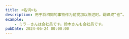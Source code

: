 ```yaml
---
title: <名词>も
description: 用于将相同的事物作为前提加以陈述时。翻译成“也”。
example:
    - ミラーさんは会社員です。鈴木さんも会社員です。
pubDate: 2024-06-24 00:00:00
---
```

